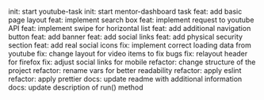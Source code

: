 init: start youtube-task
init: start mentor-dashboard task
feat: add basic page layout
feat: implement search box 
feat: implement request to youtube API
feat: implement swipe for horizontal list
feat: add additional navigation button
feat: add banner
feat: add social links
feat: add physical security section
feat: add real social icons
fix: implement correct loading data from youtube
fix: change layout for video items to fix bugs
fix: relayout header for firefox
fix: adjust social links for mobile
refactor: change structure of the project
refactor: rename vars for better readability
refactor: apply eslint
refactor: apply prettier
docs: update readme with additional information
docs: update description of run() method
